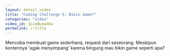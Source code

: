 ```yaml
---
layout: detail_video
title: "Coding Challenge 5: Bikin Game?"
categories: "video"
video_id: 1LxaBLma4kw
permalink: /:title
---
```

Mencoba membuat game sederhana, request dari seseorang. Meskipun kontennya 'agak menyimpang' karena bingung mau bikin game seperti apa?
